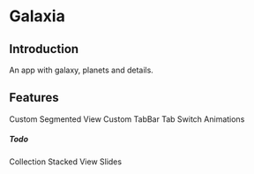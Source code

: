 # Galaxia

## Introduction
An app with galaxy, planets and details.

## Features
Custom Segmented View
Custom TabBar
Tab Switch Animations


##### Todo

Collection Stacked View Slides
